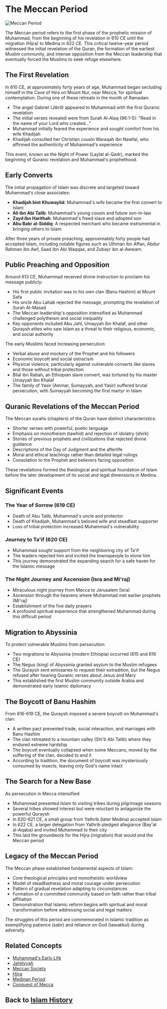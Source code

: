 # The Meccan Period

![Meccan Period](../../images/meccan_period.jpg)

The Meccan period refers to the first phase of the prophetic mission of Muhammad, from the beginning of his revelation in 610 CE until the migration (Hijra) to Medina in 622 CE. This critical twelve-year period witnessed the initial revelation of the Quran, the formation of the earliest Muslim community, and intense opposition from the Meccan leadership that eventually forced the Muslims to seek refuge elsewhere.

## The First Revelation

In 610 CE, at approximately forty years of age, Muhammad began secluding himself in the Cave of Hira on Mount Nur, near Mecca, for spiritual contemplation. During one of these retreats in the month of Ramadan:

- The angel Gabriel (Jibril) appeared to Muhammad with the first Quranic revelation
- The initial verses revealed were from Surah Al-Alaq (96:1-5): "Read in the name of your Lord who created..."
- Muhammad initially feared the experience and sought comfort from his wife Khadijah
- Khadijah consulted her Christian cousin Waraqah ibn Nawfal, who affirmed the authenticity of Muhammad's experience

This event, known as the Night of Power (Laylat al-Qadr), marked the beginning of Quranic revelation and Muhammad's prophethood.

## Early Converts

The initial propagation of Islam was discrete and targeted toward Muhammad's close associates:

- **Khadijah bint Khuwaylid**: Muhammad's wife became the first convert to Islam
- **Ali ibn Abi Talib**: Muhammad's young cousin and future son-in-law
- **Zayd ibn Harithah**: Muhammad's freed slave and adopted son
- **Abu Bakr al-Siddiq**: A respected merchant who became instrumental in bringing others to Islam

After three years of private preaching, approximately forty people had accepted Islam, including notable figures such as Uthman ibn Affan, Abdur Rahman ibn Awf, Saad ibn Abi Waqqas, and Zubayr ibn al-Awwam.

## Public Preaching and Opposition

Around 613 CE, Muhammad received divine instruction to proclaim his message publicly:

- His first public invitation was to his own clan (Banu Hashim) at Mount Safa
- His uncle Abu Lahab rejected the message, prompting the revelation of Surah Al-Masad
- The Meccan leadership's opposition intensified as Muhammad challenged polytheism and social inequality
- Key opponents included Abu Jahl, Umayyah ibn Khalaf, and other Quraysh elites who saw Islam as a threat to their religious, economic, and social authority

The early Muslims faced increasing persecution:

- Verbal abuse and mockery of the Prophet and his followers
- Economic boycott and social ostracism
- Physical violence, particularly against vulnerable converts like slaves and those without tribal protection
- Bilal ibn Rabah, an Ethiopian slave convert, was tortured by his master Umayyah ibn Khalaf
- The family of Yasir (Ammar, Sumayyah, and Yasir) suffered brutal persecution, with Sumayyah becoming the first martyr in Islam

## Quranic Revelations of the Meccan Period

The Meccan surahs (chapters) of the Quran have distinct characteristics:

- Shorter verses with powerful, poetic language
- Emphasis on monotheism (tawhid) and rejection of idolatry (shirk)
- Stories of previous prophets and civilizations that rejected divine guidance
- Descriptions of the Day of Judgment and the afterlife
- Moral and ethical teachings rather than detailed legal rulings
- Consolation to the Prophet and believers facing opposition

These revelations formed the theological and spiritual foundation of Islam before the later development of its social and legal dimensions in Medina.

## Significant Events

### The Year of Sorrow (619 CE)
- Death of Abu Talib, Muhammad's uncle and protector
- Death of Khadijah, Muhammad's beloved wife and steadfast supporter
- Loss of tribal protection increased Muhammad's vulnerability

### Journey to Ta'if (620 CE)
- Muhammad sought support from the neighboring city of Ta'if
- The leaders rejected him and incited the townspeople to stone him
- This journey demonstrated the expanding search for a safe haven for the Islamic message

### The Night Journey and Ascension (Isra and Mi'raj)
- Miraculous night journey from Mecca to Jerusalem (Isra)
- Ascension through the heavens where Muhammad met earlier prophets (Mi'raj)
- Establishment of the five daily prayers
- A profound spiritual experience that strengthened Muhammad during this difficult period

## Migration to Abyssinia

To protect vulnerable Muslims from persecution:

- Two migrations to Abyssinia (modern Ethiopia) occurred (615 and 616 CE)
- The Negus (king) of Abyssinia granted asylum to the Muslim refugees
- The Quraysh sent emissaries to request their extradition, but the Negus refused after hearing Quranic verses about Jesus and Mary
- This established the first Muslim community outside Arabia and demonstrated early Islamic diplomacy

## The Boycott of Banu Hashim

From 616-619 CE, the Quraysh imposed a severe boycott on Muhammad's clan:

- A written pact prevented trade, social interaction, and marriages with Banu Hashim
- The clan retreated to a mountain valley (Shi'b Abi Talib) where they endured extreme hardship
- The boycott eventually collapsed when some Meccans, moved by the suffering of the clan, decided to end it
- According to tradition, the document of boycott was mysteriously consumed by insects, leaving only God's name intact

## The Search for a New Base

As persecution in Mecca intensified:

- Muhammad presented Islam to visiting tribes during pilgrimage seasons
- Several tribes showed interest but were reluctant to antagonize the powerful Quraysh
- In 620-621 CE, a small group from Yathrib (later Medina) accepted Islam
- In 622 CE, a larger delegation from Yathrib pledged allegiance (Bay'at al-Aqaba) and invited Muhammad to their city
- This laid the groundwork for the Hijra (migration) that would end the Meccan period

## Legacy of the Meccan Period

The Meccan phase established fundamental aspects of Islam:

- Core theological principles and monotheistic worldview
- Model of steadfastness and moral courage under persecution
- Pattern of gradual revelation adapting to circumstances
- Formation of a committed community based on faith rather than tribal affiliation
- Demonstration that Islamic reform begins with spiritual and moral transformation before addressing social and legal matters

The struggles of this period are commemorated in Islamic tradition as exemplifying patience (sabr) and reliance on God (tawakkul) during adversity.

## Related Concepts

- [Muhammad's Early Life](./muhammad_early_life.md)
- [Jahiliyyah](./jahiliyyah.md)
- [Meccan Society](./meccan_society.md)
- [Hijra](./hijra.md)
- [Medinan Period](./medinan_period.md)
- [Conquest of Mecca](./conquest_of_mecca.md)

## Back to [Islam History](./README.md)
